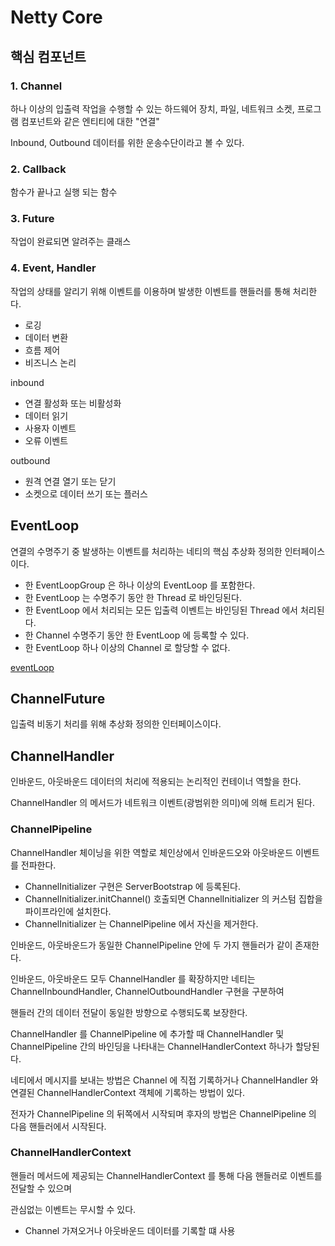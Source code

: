 # Netty Core

## 핵심 컴포넌트 

### 1. Channel 

하나 이상의 입출력 작업을 수행할 수 있는 하드웨어 장치, 파일, 네트워크 소켓, 프로그램 컴포넌트와 같은 엔티티에 대한 "연결"

Inbound, Outbound 데이터를 위한 운송수단이라고 볼 수 있다. 

### 2. Callback

함수가 끝나고 실행 되는 함수 

### 3. Future

작업이 완료되면 알려주는 클래스 

### 4. Event, Handler

작업의 상태를 알리기 위해 이벤트를 이용하며 발생한 이벤트를 핸들러를 통해 처리한다.

- 로깅
- 데이터 변환
- 흐름 제어
- 비즈니스 논리

inbound 
- 연결 활성화 또는 비활성화
- 데이터 읽기
- 사용자 이벤트
- 오류 이벤트

outbound
- 원격 연결 열기 또는 닫기
- 소켓으로 데이터 쓰기 또는 플러스

## EventLoop

연결의 수명주기 중 발생하는 이벤트를 처리하는 네티의 핵심 추상화 정의한 인터페이스이다.

- 한 EventLoopGroup 은 하나 이상의 EventLoop 를 포함한다.
- 한 EventLoop 는 수명주기 동안 한 Thread 로 바인딩된다.
- 한 EventLoop 에서 처리되는 모든 입출력 이벤트는 바인딩된 Thread 에서 처리된다.
- 한 Channel 수명주기 동안 한 EventLoop 에 등록할 수 있다. 
- 한 EventLoop 하나 이상의 Channel 로 할당할 수 없다.

[eventLoop](doc/eventLoop.jpeg)

## ChannelFuture

입출력 비동기 처리를 위해 추상화 정의한 인터페이스이다.


## ChannelHandler

인바운드, 아웃바운드 데이터의 처리에 적용되는 논리적인 컨테이너 역할을 한다.

ChannelHandler 의 메서드가 네트워크 이벤트(광범위한 의미)에 의해 트리거 된다.

### ChannelPipeline 

ChannelHandler 체이닝을 위한 역할로 체인상에서 인바운드오와 아웃바운드 이벤트를 전파한다.

- ChannelInitializer 구현은 ServerBootstrap 에 등록된다.
- ChannelInitializer.initChannel() 호출되면 ChannelInitializer 의 커스텀 집합을 파이프라인에 설치한다.
- ChannelInitializer 는 ChannelPipeline 에서 자신을 제거한다.

인바운드, 아웃바운드가 동일한 ChannelPipeline 안에 두 가지 핸들러가 같이 존재한다. 

인바운드, 아웃바운드 모두 ChannelHandler 를 확장하지만 네티는 ChannelInboundHandler, ChannelOutboundHandler 구현을 구분하여

핸들러 간의 데이터 전달이 동일한 방향으로 수행되도록 보장한다.

ChannelHandler 를 ChannelPipeline 에 추가할 때 ChannelHandler 및 ChannelPipeline 간의 바인딩을 나타내는 ChannelHandlerContext 하나가 할당된다.

네티에서 메시지를 보내는 방법은 Channel 에 직접 기록하거나 ChannelHandler 와 연결된 ChannelHandlerContext 객체에 기록하는 방법이 있다. 

전자가 ChannelPipeline 의 뒤쪽에서 시작되며 후자의 방법은 ChannelPipeline 의 다음 핸들러에서 시작된다.

### ChannelHandlerContext

핸들러 메서드에 제공되는 ChannelHandlerContext 를 통해 다음 핸들러로 이벤트를 전달할 수 있으며 

관심없는 이벤트는 무시할 수 있다. 

- Channel 가져오거나 아웃바운드 데이터를 기록할 떄 사용 








